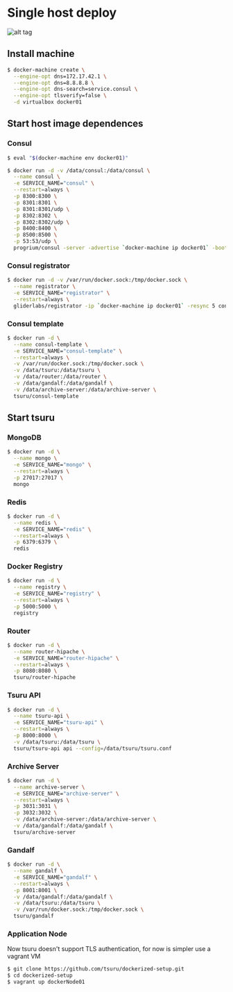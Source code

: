 # Single host deploy

![alt tag](https://docs.google.com/drawings/d/1H2trUJi8FgIMM6NT9orFjv8NEZlTFEWQrCcK48OTLvc/pub?w=1440&amp;h=1080)

## Install machine
  ```bash
  $ docker-machine create \
    --engine-opt dns=172.17.42.1 \
    --engine-opt dns=8.8.8.8 \
    --engine-opt dns-search=service.consul \
    --engine-opt tlsverify=false \
    -d virtualbox docker01
  ```

## Start host image dependences

### Consul

  ```bash
  $ eval "$(docker-machine env docker01)"

  $ docker run -d -v /data/consul:/data/consul \
    --name consul \
    -e SERVICE_NAME="consul" \
    --restart=always \
    -p 8300:8300 \
    -p 8301:8301 \
    -p 8301:8301/udp \
    -p 8302:8302 \
    -p 8302:8302/udp \
    -p 8400:8400 \
    -p 8500:8500 \
    -p 53:53/udp \
    progrium/consul -server -advertise `docker-machine ip docker01` -bootstrap
  ```
### Consul registrator  

  ```bash
  $ docker run -d -v /var/run/docker.sock:/tmp/docker.sock \
    --name registrator \
    -e SERVICE_NAME="registrator" \
    --restart=always \
    gliderlabs/registrator -ip `docker-machine ip docker01` -resync 5 consul://`docker-machine ip docker01`:8500
  ```

### Consul template
  ```bash
  $ docker run -d \
    --name consul-template \
    -e SERVICE_NAME="consul-template" \
    --restart=always \
    -v /var/run/docker.sock:/tmp/docker.sock \
    -v /data/tsuru:/data/tsuru \
    -v /data/router:/data/router \
    -v /data/gandalf:/data/gandalf \
    -v /data/archive-server:/data/archive-server \
    tsuru/consul-template
  ```

## Start tsuru

### MongoDB
  ```bash
  $ docker run -d \
    --name mongo \
    -e SERVICE_NAME="mongo" \
    --restart=always \
    -p 27017:27017 \
    mongo
  ```
### Redis
  ```bash
  $ docker run -d \
    --name redis \
    -e SERVICE_NAME="redis" \
    --restart=always \
    -p 6379:6379 \
    redis
  ```
### Docker Registry
  ```bash
  $ docker run -d \
    --name registry \
    -e SERVICE_NAME="registry" \
    --restart=always \
    -p 5000:5000 \
    registry
  ```
### Router
  ```bash
  $ docker run -d \
    --name router-hipache \
    -e SERVICE_NAME="router-hipache" \
    --restart=always \
    -p 8080:8080 \
    tsuru/router-hipache
  ```
### Tsuru API
  ```bash
  $ docker run -d \
    --name tsuru-api \
    -e SERVICE_NAME="tsuru-api" \
    --restart=always \
    -p 8000:8000 \
    -v /data/tsuru:/data/tsuru \
    tsuru/tsuru-api api --config=/data/tsuru/tsuru.conf
  ```
### Archive Server
  ```bash
  $ docker run -d \
    --name archive-server \
    -e SERVICE_NAME="archive-server" \
    --restart=always \
    -p 3031:3031 \
    -p 3032:3032 \
    -v /data/archive-server:/data/archive-server \
    -v /data/gandalf:/data/gandalf \
    tsuru/archive-server
  ```
### Gandalf
  ```bash
  $ docker run -d \
    --name gandalf \
    -e SERVICE_NAME="gandalf" \
    --restart=always \
    -p 8001:8001 \
    -v /data/gandalf:/data/gandalf \
    -v /data/tsuru:/data/tsuru \
    -v /var/run/docker.sock:/tmp/docker.sock \
    tsuru/gandalf
  ```
### Application Node

  Now tsuru doesn't support TLS authentication, for now is simpler use a vagrant VM

  ```bash
  $ git clone https://github.com/tsuru/dockerized-setup.git
  $ cd dockerized-setup
  $ vagrant up dockerNode01
  ```
